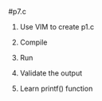 #p7.c
1. Use VIM to create p1.c 

2. Compile

3. Run

4. Validate the output

5. Learn printf() function  
